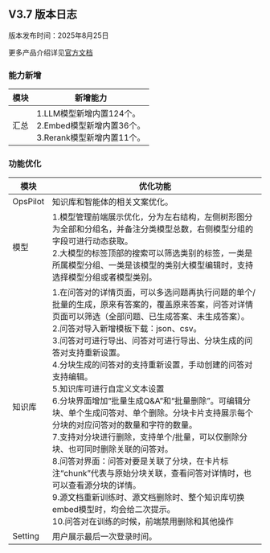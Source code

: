 ## **V3.7 版本日志**

版本发布时间：2025年8月25日

更多产品介绍详见<a href="https://wedoc.canway.net/?p=2330">官方文档</a>

### **能力新增**
|模块|新增能力|
|--|--|
|汇总|1.LLM模型新增内置124个。<br />2.Embed模型新增内置36个。<br />3.Rerank模型新增内置11个。|
### **功能优化**
|模块|优化功能|
|--|--|
|OpsPilot|知识库和智能体的相关文案优化。|
|模型|1.模型管理前端展示优化，分为左右结构，左侧树形图分为全部和分组名，并备注分类模型总数，右侧模型分组的字段可进行动态获取。<br />2.大模型的标签顶部的搜索可以筛选类别的标签，一类是所属模型分组、一类是该模型的类别大模型编辑时，支持选择模型分组或者模型类别。|
|知识库|1.在问答对的详情页面，可以多选问题再执行问题的单个/批量的生成，原来有答案的，覆盖原来答案，问答对详情页面可以筛选（全部问题、已生成答案、未生成答案）。<br />2.问答对导入新增模板下载：json、csv。<br />3.问答对可进行导出、问答对可进行导出、分块生成的问答对支持重新设置。<br />4.分块生成的问答对的支持重新设置，手动创建的问答对支持编辑。<br />5.知识库可进行自定义文本设置<br />6.分块界面增加“批量生成Q&A”和“批量删除”。可编辑分块、单个生成问答对、单个删除。分块卡片支持展示每个分块的对应问答对的数量和字符的数量。<br />7.支持对分块进行删除，支持单个/批量，可以仅删除分块、也可同时删除关联的问答对。<br />8.问答对界面：问答对要是关联了分块，在卡片标注“chunk”代表与原始分块关联，查看问答对详情时，也可以查看源分块的详情。<br />9.源文档重新训练时、源文档删除时、整个知识库切换embed模型时，均会给二次提示。<br />10.问答对在训练的时候，前端禁用删除和其他操作|
|Setting|用户展示最后一次登录时间。|